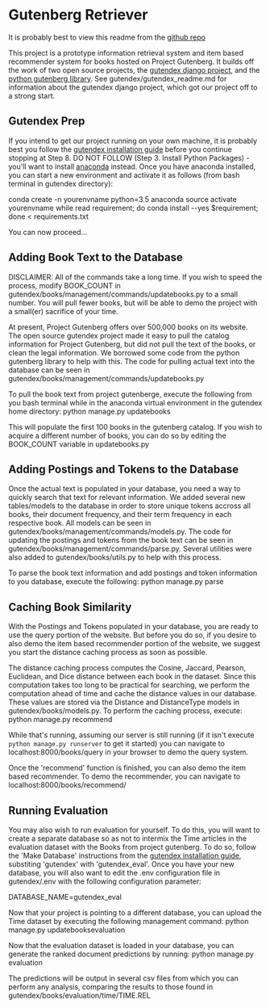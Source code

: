 Gutenberg Retriever
==============

It is probably best to view this readme from the [github repo](https://github.com/JacksonKontny/GutenbergRetriever)

This project is a prototype information retrieval system and item based recommender system for
books hosted on Project Gutenberg.  It builds off the work of two open source projects, the
[gutendex django project](https://github.com/garethbjohnson/gutendex), and the 
[python gutenberg library](https://pypi.python.org/pypi/Gutenberg). See gutendex/gutendex_readme.md for
information about the gutendex django project, which got our project off to a strong start.

Gutendex Prep
-------------

If you intend to get our project running on your own machine, it is probably best you
follow the [gutendex installation guide](https://github.com/garethbjohnson/gutendex/wiki/Installation-Guide) before you
continue stopping at Step 8.  DO NOT FOLLOW (Step 3. Install Python Packages) - you'll want to install [anaconda](https://www.continuum.io/downloads) instead.
Once you have anaconda installed, you can start a new environment and activate it as follows (from bash terminal in gutendex directory):

conda create -n yourenvname python=3.5 anaconda
source activate yourenvname
while read requirement; do conda install --yes $requirement; done < requirements.txt

You can now proceed...

Adding Book Text to the Database
--------------------------------

DISCLAIMER: All of the commands take a long time. If you wish to speed the process,
modify BOOK_COUNT in gutendex/books/management/commands/updatebooks.py to a small number.  You will
pull fewer books, but will be able to demo the project with a small(er) sacrifice of your time.

At present, Project Gutenberg offers over 500,000 books on its website.  The open source
gutendex project made it easy to pull the catalog information for Project Gutenberg, but
did not pull the text of the books, or clean the legal information.  We borrowed some
code from the python gutenberg library to help with this.  The code for pulling actual
text into the database can be seen in gutendex/books/management/commands/updatebooks.py

To pull the book text from project gutenberge, execute the following from you bash terminal while in the anaconda virtual environment in the gutendex home directory:
python manage.py updatebooks

This will populate the first 100 books in the gutenberg catalog.  If you wish to acquire a different
number of books, you can do so by editing the BOOK_COUNT variable in updatebooks.py

Adding Postings and Tokens to the Database
------------------------------------------

Once the actual text is populated in your database, you need a way to quickly search
that text for relevant information.  We added several new tables/models to the database
in order to store unique tokens accross all books, their document frequency, and their
term frequency in each respective book.  All models can be seen in gutendex/books/management/commands/models.py.
The code for updating the postings and tokens from the book text can be seen in 
gutendex/books/management/commands/parse.py.  Several utilities were also added to gutendex/books/utils.py
to help with this process.

To parse the book text information and add postings and token information to you database, execute the following:
python manage.py parse

Caching Book Similarity
-----------------------

With the Postings and Tokens populated in your database, you are ready to use the query portion of the website.  But before
you do so, if you desire to also demo the item based recommender portion of the website, we suggest you start the distance caching
process as soon as possible.

The distance caching process computes the Cosine, Jaccard, Pearson, Euclidean, and Dice distance between each book in the dataset.
Since this computation takes too long to be practical for searching, we perform the computation ahead of time and cache the
distance values in our database.  These values are stored via the Distance and DistanceType models in
gutendex/books/models.py.  To perform the caching process, execute:
python manage.py recommend

While that's running, assuming our server is still running (if it isn't execute `python manage.py runserver` to get it started)
you can navigate to localhost:8000/books/query in your browser to demo the query system.

Once the 'recommend' function is finished, you can also demo the item based recommender.  To demo the recommender,
you can navigate to localhost:8000/books/recommend/

Running Evaluation
------------------

You may also wish to run evaluation for yourself.  To do this, you will want to create a separate database so as not to
intermix the Time articles in the evaluation dataset with the Books from project gutenberg.  To do so, follow the 'Make Database'
instructions from the [gutendex installation guide](https://github.com/garethbjohnson/gutendex/wiki/Installation-Guide), substiting
'gutendex' with 'gutendex_eval'.  Once you have your new database, you will also want to edit the .env configuration file in gutendex/.env
with the following configuration parameter:

DATABASE_NAME=gutendex_eval

Now that your project is pointing to a different database, you can upload the Time dataset by executing the following management command:
python manage.py updatebooksevaluation

Now that the evaluation dataset is loaded in your database, you can generate the ranked document predictions by running:
python manage.py evaluation

The predictions will be output in several csv files from which you can perform any analysis, comparing the results to those
found in gutendex/books/evaluation/time/TIME.REL
